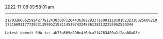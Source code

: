 2022-11-08 09:58:01 am

---

`217032668625924277912438300712644363822933716091110101623231602560021017316691177729331199952198114519743248861382132255962530344`

`Latest commit SHA is: ab75a509c890e4f6dca2f4763480a2f2aa08a83e `
